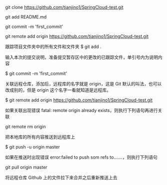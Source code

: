 git clone https://github.com/tianjino1/SpringCloud-test.git

git add README.md

git commit -m 'first_commit'

git remote add origin https://github.com/tianjino1/SpringCloud-test.git

跟踪项目文件夹中的所有文件和文件夹
$ git add . 

输入本次的提交说明，准备提交暂存区中的更改的已跟踪文件，单引号内为说明内容

$ git commit -m 'first_commit'

关联远程仓库，添加后，远程库的名字就是 origin，这是 Git 默认的叫法，也可以改成别的，但是 origin 这个名字一看就知道是远程库。

$ git remote add origin https://github.com/tianjino1/SpringCloud-test.git

如果关联出现错误 fatal: remote origin already exists，则执行下列语句再进行关联

git remote rm origin

把本地库的所有内容推送到远程库上

$ git push -u origin master

如果在推送时出现错误 error:failed to push som refs to.......，则执行下列语句

git pull origin master

将远程仓库 Github 上的文件拉下来合并之后重新推送上去

